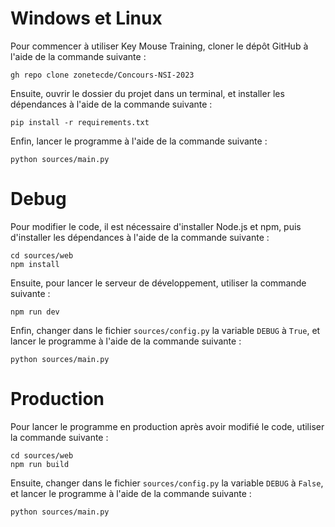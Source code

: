 # Windows et Linux

Pour commencer à utiliser Key Mouse Training, cloner le dépôt GitHub à l'aide de la commande suivante :

```
gh repo clone zonetecde/Concours-NSI-2023
```

Ensuite, ouvrir le dossier du projet dans un terminal, et installer les dépendances à l'aide de la commande suivante :

```
pip install -r requirements.txt
```

Enfin, lancer le programme à l'aide de la commande suivante :

```
python sources/main.py
```

# Debug

Pour modifier le code, il est nécessaire d'installer Node.js et npm, puis d'installer les dépendances à l'aide de la commande suivante :

```
cd sources/web
npm install
```

Ensuite, pour lancer le serveur de développement, utiliser la commande suivante :

```
npm run dev
```

Enfin, changer dans le fichier `sources/config.py` la variable `DEBUG` à `True`, et lancer le programme à l'aide de la commande suivante :

```
python sources/main.py
```

# Production

Pour lancer le programme en production après avoir modifié le code, utiliser la commande suivante :

```
cd sources/web
npm run build
```

Ensuite, changer dans le fichier `sources/config.py` la variable `DEBUG` à `False`, et lancer le programme à l'aide de la commande suivante :

```
python sources/main.py
```
